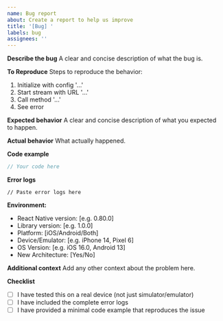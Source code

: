 ```yaml
---
name: Bug report
about: Create a report to help us improve
title: '[Bug] '
labels: bug
assignees: ''
---
```


**Describe the bug**
A clear and concise description of what the bug is.

**To Reproduce**
Steps to reproduce the behavior:
1. Initialize with config '...'
2. Start stream with URL '...'
3. Call method '...'
4. See error

**Expected behavior**
A clear and concise description of what you expected to happen.

**Actual behavior**
What actually happened.

**Code example**
```typescript
// Your code here
```

**Error logs**
```
// Paste error logs here
```

**Environment:**
 - React Native version: [e.g. 0.80.0]
 - Library version: [e.g. 1.0.0]
 - Platform: [iOS/Android/Both]
 - Device/Emulator: [e.g. iPhone 14, Pixel 6]
 - OS Version: [e.g. iOS 16.0, Android 13]
 - New Architecture: [Yes/No]

**Additional context**
Add any other context about the problem here.

**Checklist**
- [ ] I have tested this on a real device (not just simulator/emulator)
- [ ] I have included the complete error logs
- [ ] I have provided a minimal code example that reproduces the issue 